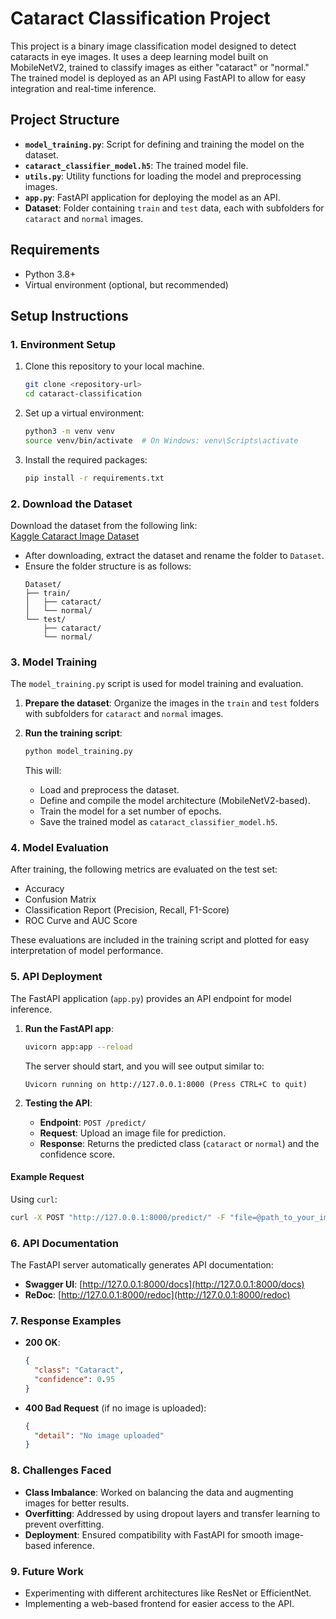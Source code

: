 # Cataract Classification Project

This project is a binary image classification model designed to detect cataracts in eye images. It uses a deep learning model built on MobileNetV2, trained to classify images as either "cataract" or "normal." The trained model is deployed as an API using FastAPI to allow for easy integration and real-time inference.

## Project Structure
- **`model_training.py`**: Script for defining and training the model on the dataset.
- **`cataract_classifier_model.h5`**: The trained model file.
- **`utils.py`**: Utility functions for loading the model and preprocessing images.
- **`app.py`**: FastAPI application for deploying the model as an API.
- **Dataset**: Folder containing `train` and `test` data, each with subfolders for `cataract` and `normal` images.

## Requirements
- Python 3.8+
- Virtual environment (optional, but recommended)

## Setup Instructions

### 1. Environment Setup
1. Clone this repository to your local machine.
    ```bash
    git clone <repository-url>
    cd cataract-classification
    ```
2. Set up a virtual environment:
    ```bash
    python3 -m venv venv
    source venv/bin/activate  # On Windows: venv\Scripts\activate
    ```
3. Install the required packages:
    ```bash
    pip install -r requirements.txt
    ```

### 2. Download the Dataset
Download the dataset from the following link:  
[Kaggle Cataract Image Dataset](https://www.kaggle.com/datasets/nandanp6/cataract-image-dataset)

- After downloading, extract the dataset and rename the folder to `Dataset`.
- Ensure the folder structure is as follows:
  ```
  Dataset/
  ├── train/
  │   ├── cataract/
  │   └── normal/
  └── test/
      ├── cataract/
      └── normal/
  ```

### 3. Model Training
The `model_training.py` script is used for model training and evaluation.

1. **Prepare the dataset**: Organize the images in the `train` and `test` folders with subfolders for `cataract` and `normal` images.
   
2. **Run the training script**:
    ```bash
    python model_training.py
    ```

   This will:
   - Load and preprocess the dataset.
   - Define and compile the model architecture (MobileNetV2-based).
   - Train the model for a set number of epochs.
   - Save the trained model as `cataract_classifier_model.h5`.

### 4. Model Evaluation

After training, the following metrics are evaluated on the test set:

- Accuracy
- Confusion Matrix
- Classification Report (Precision, Recall, F1-Score)
- ROC Curve and AUC Score

These evaluations are included in the training script and plotted for easy interpretation of model performance.

### 5. API Deployment
The FastAPI application (`app.py`) provides an API endpoint for model inference.

1. **Run the FastAPI app**:
    ```bash
    uvicorn app:app --reload
    ```
   The server should start, and you will see output similar to:
   ```
   Uvicorn running on http://127.0.0.1:8000 (Press CTRL+C to quit)
   ```

2. **Testing the API**:
   - **Endpoint**: `POST /predict/`
   - **Request**: Upload an image file for prediction.
   - **Response**: Returns the predicted class (`cataract` or `normal`) and the confidence score.

#### Example Request
Using `curl`:
```bash
curl -X POST "http://127.0.0.1:8000/predict/" -F "file=@path_to_your_image.jpg"
```

### 6. API Documentation
The FastAPI server automatically generates API documentation:
- **Swagger UI**: [http://127.0.0.1:8000/docs](http://127.0.0.1:8000/docs)
- **ReDoc**: [http://127.0.0.1:8000/redoc](http://127.0.0.1:8000/redoc)

### 7. Response Examples

- **200 OK**:
  ```json
  {
    "class": "Cataract",
    "confidence": 0.95
  }
  ```

- **400 Bad Request** (if no image is uploaded):
  ```json
  {
    "detail": "No image uploaded"
  }
  ```
  
### 8. Challenges Faced
- **Class Imbalance**: Worked on balancing the data and augmenting images for better results.
- **Overfitting**: Addressed by using dropout layers and transfer learning to prevent overfitting.
- **Deployment**: Ensured compatibility with FastAPI for smooth image-based inference.

### 9. Future Work
- Experimenting with different architectures like ResNet or EfficientNet.
- Implementing a web-based frontend for easier access to the API.
